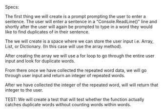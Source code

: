 Specs:

The first thing we will create is a prompt prompting the user to enter a sentence. The user will enter a sentence in a "Console.ReadLine()" line and shortly after the user will again be prompted to type in a word they would like to find duplicates of in their sentence.

The we will create is a space where we can store the user input i.e. Array, List, or Dictionary. (In  this case will use the array method).

After creating the array we will use a for loop to go through the entire user input and look for duplicate words.  

From there once we have collected the repeated word data, we will go through user input and return an integer of repeated words.

After we have collected the integer of the repeated word, will will return that integer to the user.

TEST: We will create a test that will test whether the function actually catches duplicate words without counting words within words.